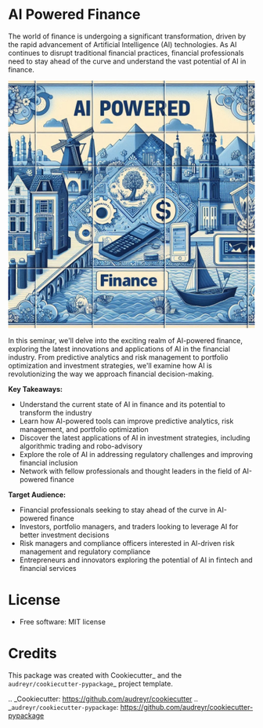 # AI Powered Finance

The world of finance is undergoing a significant transformation, driven by the rapid advancement of Artificial Intelligence (AI) technologies. As AI continues to disrupt traditional financial practices, financial professionals need to stay ahead of the curve and understand the vast potential of AI in finance.

![AI Powered Finance](images/ai-powered-finance.jpg)

In this seminar, we'll delve into the exciting realm of AI-powered finance, exploring the latest innovations and applications of AI in the financial industry. From predictive analytics and risk management to portfolio optimization and investment strategies, we'll examine how AI is revolutionizing the way we approach financial decision-making.

**Key Takeaways:**

- Understand the current state of AI in finance and its potential to transform the industry
- Learn how AI-powered tools can improve predictive analytics, risk management, and portfolio optimization
- Discover the latest applications of AI in investment strategies, including algorithmic trading and robo-advisory
- Explore the role of AI in addressing regulatory challenges and improving financial inclusion
- Network with fellow professionals and thought leaders in the field of AI-powered finance

**Target Audience:**

- Financial professionals seeking to stay ahead of the curve in AI-powered finance
- Investors, portfolio managers, and traders looking to leverage AI for better investment decisions
- Risk managers and compliance officers interested in AI-driven risk management and regulatory compliance
- Entrepreneurs and innovators exploring the potential of AI in fintech and financial services


# License
* Free software: MIT license

# Credits

This package was created with Cookiecutter_ and the `audreyr/cookiecutter-pypackage`_ project template.

.. _Cookiecutter: https://github.com/audreyr/cookiecutter
.. _`audreyr/cookiecutter-pypackage`: https://github.com/audreyr/cookiecutter-pypackage
